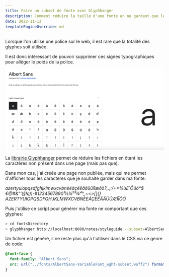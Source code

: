 ```yaml
---
title: Faire un subset de fonte avec Glyphhanger
description: Comment réduire la taille d'une fonte en ne gardant que les glyphes utiles
date: 2022-11-13
templateEngineOverride: md
---
```


Lorsque l'on utilise une police sur le web, il est rare que la totalité des glyphes soit utilisée.

Il est donc intéressant de pouvoir supprimer ces signes typographiques pour alléger le poids de la police.

![Une partie de la liste des glyphes utilisés dans la police Albert Sans](./src/assets/img/posts/albert-sans-glyphs.png)

La [librairie Glyphhanger](https://github.com/zachleat/glyphhanger) permet de réduire les fichiers en ôtant les caractères non présent dans une page (mais pas que).

Dans mon cas, j'ai créée une page non publiée, mais qui me permet d'afficher tous les caractères que je souhaite garder dans ma fonte:

_azertyuiopqsdfghjklmwxcvbnèéàçëêâäüûïîæôö?,.;:/+=%ù£`Ôûö\*$€@#&"'(§!ç))-#1234567890¹½¼²³¾⁴°\_~<>[]{} AZERTYUIOPQSDFGHJKLMWXCVBNÈÉÀÇËÊÂÄÜÛÆÏÎÔÖ_

Puis j'utilise ce script pour générer ma fonte ne comportant que ces glyphes:

```bash
> cd fontsDirectory
> glyphhanger http://localhost:8080/notes/styleguide --subset=AlbertSans-VariableFont_wght.ttf --formats=woff2
```

Un fichier est généré, il ne reste plus qu'à l'utiliser dans le CSS via ce genre de code:

```css
@font-face {
  font-family: "Albert Sans";
  src: url("../fonts/AlbertSans-VariableFont_wght-subset.woff2") format("woff");
}
```
